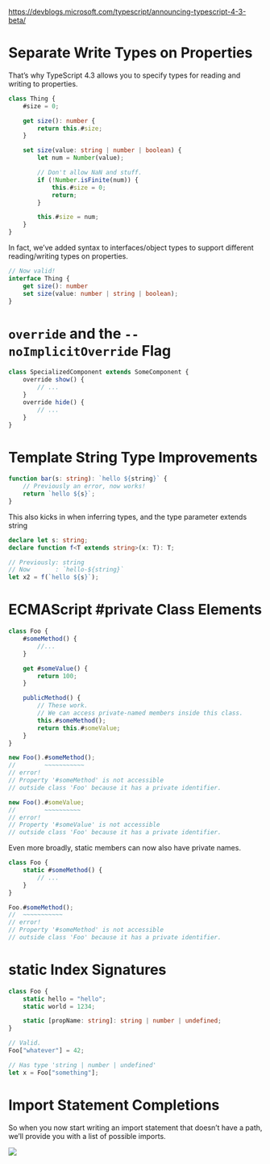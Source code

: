 https://devblogs.microsoft.com/typescript/announcing-typescript-4-3-beta/

# Separate Write Types on Properties

That’s why TypeScript 4.3 allows you to specify types for reading and writing to properties.

```ts
class Thing {
    #size = 0;

    get size(): number {
        return this.#size;
    }

    set size(value: string | number | boolean) {
        let num = Number(value);

        // Don't allow NaN and stuff.
        if (!Number.isFinite(num)) {
            this.#size = 0;
            return;
        }

        this.#size = num;
    }
}
```

In fact, we’ve added syntax to interfaces/object types to support different reading/writing types on properties.

```ts
// Now valid!
interface Thing {
    get size(): number
    set size(value: number | string | boolean);
}
```

# `override` and the `--noImplicitOverride` Flag

```ts
class SpecializedComponent extends SomeComponent {
    override show() {
        // ...
    }
    override hide() {
        // ...
    }
}
```

# Template String Type Improvements

```ts
function bar(s: string): `hello ${string}` {
    // Previously an error, now works!
    return `hello ${s}`;
}
```

This also kicks in when inferring types, and the type parameter extends string

```ts
declare let s: string;
declare function f<T extends string>(x: T): T;

// Previously: string
// Now       : `hello-${string}`
let x2 = f(`hello ${s}`);
```

# ECMAScript #private Class Elements

```ts
class Foo {
    #someMethod() {
        //...
    }

    get #someValue() {
        return 100;
    }

    publicMethod() {
        // These work.
        // We can access private-named members inside this class.
        this.#someMethod();
        return this.#someValue;
    }
}

new Foo().#someMethod();
//        ~~~~~~~~~~~
// error!
// Property '#someMethod' is not accessible
// outside class 'Foo' because it has a private identifier.

new Foo().#someValue;
//        ~~~~~~~~~~
// error!
// Property '#someValue' is not accessible
// outside class 'Foo' because it has a private identifier.
```

Even more broadly, static members can now also have private names.

```ts
class Foo {
    static #someMethod() {
        // ...
    }
}

Foo.#someMethod();
//  ~~~~~~~~~~~
// error!
// Property '#someMethod' is not accessible
// outside class 'Foo' because it has a private identifier.
```

# static Index Signatures

```ts
class Foo {
    static hello = "hello";
    static world = 1234;

    static [propName: string]: string | number | undefined;
}

// Valid.
Foo["whatever"] = 42;

// Has type 'string | number | undefined'
let x = Foo["something"];
```

# Import Statement Completions

So when you now start writing an import statement that doesn’t have a path, we’ll provide you with a list of possible imports.

![](https://devblogs.microsoft.com/typescript/wp-content/uploads/sites/11/2021/03/111011663-f53c7580-834e-11eb-9a2a-3dc3ea24d0791.gif)